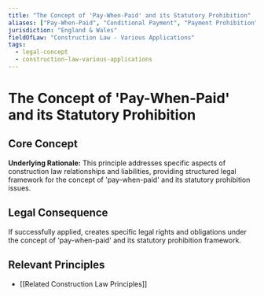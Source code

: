 ```yaml
---
title: "The Concept of 'Pay-When-Paid' and its Statutory Prohibition"
aliases: ["Pay-When-Paid", "Conditional Payment", "Payment Prohibition", "Construction Act Payment"]
jurisdiction: "England & Wales"
fieldOfLaw: "Construction Law - Various Applications"
tags:
  - legal-concept
  - construction-law-various-applications
---
```


# The Concept of 'Pay-When-Paid' and its Statutory Prohibition

## Core Concept

**Underlying Rationale:** This principle addresses specific aspects of construction law relationships and liabilities, providing structured legal framework for the concept of 'pay-when-paid' and its statutory prohibition issues.

## Legal Consequence

If successfully applied, creates specific legal rights and obligations under the concept of 'pay-when-paid' and its statutory prohibition framework.

## Relevant Principles

* [[Related Construction Law Principles]]


